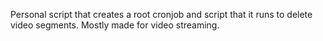 Personal script that creates a root cronjob and script that it runs to delete video segments.
Mostly made for video streaming.
